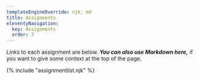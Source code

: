 ```yaml
---
templateEngineOverride: njk, md
title: Assignments
eleventyNavigation:
  key: Assignments
  order: 3
---
```


Links to each assignment are below. ***You can also use Markdown here,*** if you want to give some context at the top of the page.

{% include "assignmentlist.njk" %}
